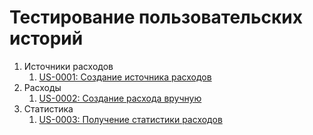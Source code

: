 # Тестирование пользовательских историй

1. Источники расходов
   1. [US-0001: Создание источника расходов](./us-0001.md)
2. Расходы 
   1. [US-0002: Создание расхода вручную](./us-0002.md)
3. Статистика
   1. [US-0003: Получение статистики расходов](./us-0003.md)

